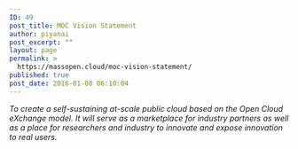 ```yaml
---
ID: 49
post_title: MOC Vision Statement
author: piyanai
post_excerpt: ""
layout: page
permalink: >
  https://massopen.cloud/moc-vision-statement/
published: true
post_date: 2016-01-08 06:10:04
---
```

<em>To create a self-sustaining at-scale public cloud based on the Open Cloud eXchange model. It will serve as a marketplace for industry partners as well as a place for researchers and industry to innovate and expose innovation to real users.</em>